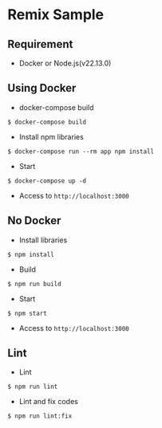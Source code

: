 # Remix Sample
## Requirement
* Docker or Node.js(v22.13.0)

## Using Docker
* docker-compose build

```
$ docker-compose build
```

* Install npm libraries

```
$ docker-compose run --rm app npm install
```

* Start

```
$ docker-compose up -d
```

* Access to `http://localhost:3000`

## No Docker
* Install libraries

```
$ npm install
```

* Build

```
$ npm run build
```

* Start

```
$ npm start
```

* Access to `http://localhost:3000`

## Lint

* Lint

```
$ npm run lint
```

* Lint and fix codes

```
$ npm run lint:fix
```
